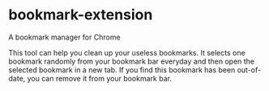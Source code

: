 # bookmark-extension

A bookmark manager for Chrome

This tool can help you clean up your useless bookmarks. 
It selects one bookmark randomly from your bookmark bar everyday and then open the selected bookmark in a new tab. 
If you find this bookmark has been out-of-date, you can remove it from your bookmark bar.
